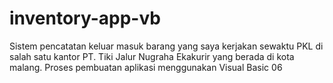 # inventory-app-vb

Sistem pencatatan keluar masuk barang yang saya kerjakan sewaktu PKL di salah satu kantor PT. Tiki Jalur Nugraha Ekakurir yang berada di kota malang.
Proses pembuatan aplikasi menggunakan Visual Basic 06

